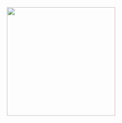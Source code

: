 
<div align="center">

<img height="250em"  src="https://github-readme-stats.vercel.app/api/top-langs/?username=bloodyunicorn&layout=compact&langs_count=8&theme=panda"/>

 
</div>



           
          
